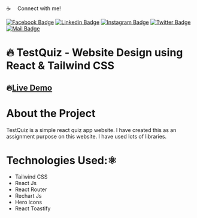 :coffee: &emsp;Connect with me!

[![Facebook Badge](https://img.shields.io/badge/Facebook-1877F2?style=for-the-badge&logo=facebook&logoColor=white)](https://facebook.com/abnaeembsc) [![Linkedin Badge](https://img.shields.io/badge/LinkedIn-0077B5?style=for-the-badge&logo=linkedin&logoColor=white)](https://www.linkedin.com/in/developernaeem/) [![Instagram Badge](https://img.shields.io/badge/Instagram-E4405F?style=for-the-badge&logo=instagram&logoColor=white)](https://instagram.com/nwebpro) [![Twitter Badge](https://img.shields.io/badge/Twitter-1DA1F2?style=for-the-badge&logo=twitter&logoColor=white)](https://twitter.com/developernaeem) [![Mail Badge](https://img.shields.io/badge/Gmail-D14836?style=for-the-badge&logo=gmail&logoColor=white)](mailto:abnaeem.bsc@gmail.com)

# 🔥 TestQuiz - Website Design using React & Tailwind CSS

## 🔥[Live Demo](https://pricing-club-nwebpro.netlify.app/)

# About the Project
TestQuiz is a simple react quiz app website. I have created this as an assignment purpose on this website. I have used lots of libraries.

# Technologies Used:⚛️
- Tailwind CSS
- React Js
- React Router
- Rechart Js
- Hero icons
- React Toastify
